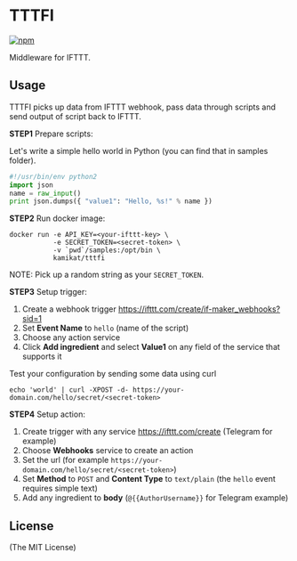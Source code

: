 # TTTFI

[![npm](https://img.shields.io/npm/v/tttfi.svg?maxAge=2592000)](https://www.npmjs.com/package/tttfi)

Middleware for IFTTT.

## Usage

TTTFI picks up data from IFTTT webhook, pass data through scripts and send output of script back to IFTTT.

**STEP1** Prepare scripts:

Let's write a simple hello world in Python (you can find that in samples folder).

```python
#!/usr/bin/env python2
import json
name = raw_input()
print json.dumps({ "value1": "Hello, %s!" % name })
```

**STEP2** Run docker image:

```
docker run -e API_KEY=<your-ifttt-key> \
           -e SECRET_TOKEN=<secret-token> \
           -v `pwd`/samples:/opt/bin \
           kamikat/tttfi
```

NOTE: Pick up a random string as your `SECRET_TOKEN`.

**STEP3** Setup trigger:

1. Create a webhook trigger <https://ifttt.com/create/if-maker_webhooks?sid=1>
2. Set **Event Name** to `hello` (name of the script)
3. Choose any action service
4. Click **Add ingredient** and select **Value1** on any field of the service that supports it

Test your configuration by sending some data using curl

```
echo 'world' | curl -XPOST -d- https://your-domain.com/hello/secret/<secret-token>
```

**STEP4** Setup action:

1. Create trigger with any service <https://ifttt.com/create> (Telegram for example)
2. Choose **Webhooks** service to create an action
3. Set the url (for example `https://your-domain.com/hello/secret/<secret-token>`)
4. Set **Method** to `POST` and **Content Type** to `text/plain` (the `hello` event requires simple text)
5. Add any ingredient to **body** (`@{{AuthorUsername}}` for Telegram example)

## License

(The MIT License)
